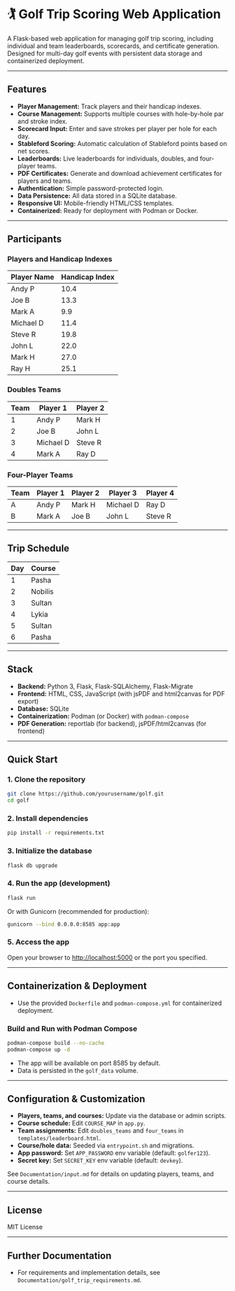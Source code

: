 # 🏌️ Golf Trip Scoring Web Application

A Flask-based web application for managing golf trip scoring, including individual and team leaderboards, scorecards, and certificate generation. Designed for multi-day golf events with persistent data storage and containerized deployment.

---

## Features

- **Player Management:** Track players and their handicap indexes.
- **Course Management:** Supports multiple courses with hole-by-hole par and stroke index.
- **Scorecard Input:** Enter and save strokes per player per hole for each day.
- **Stableford Scoring:** Automatic calculation of Stableford points based on net scores.
- **Leaderboards:** Live leaderboards for individuals, doubles, and four-player teams.
- **PDF Certificates:** Generate and download achievement certificates for players and teams.
- **Authentication:** Simple password-protected login.
- **Data Persistence:** All data stored in a SQLite database.
- **Responsive UI:** Mobile-friendly HTML/CSS templates.
- **Containerized:** Ready for deployment with Podman or Docker.

---

## Participants

### Players and Handicap Indexes

| Player Name | Handicap Index |
|-------------|---------------|
| Andy P      | 10.4          |
| Joe B       | 13.3          |
| Mark A      | 9.9           |
| Michael D   | 11.4          |
| Steve R     | 19.8          |
| John L      | 22.0          |
| Mark H      | 27.0          |
| Ray H       | 25.1          |

### Doubles Teams

| Team | Player 1  | Player 2 |
|------|-----------|----------|
| 1    | Andy P    | Mark H   |
| 2    | Joe B     | John L   |
| 3    | Michael D | Steve R  |
| 4    | Mark A    | Ray D    |

### Four-Player Teams

| Team | Player 1  | Player 2 | Player 3  | Player 4 |
|------|-----------|----------|-----------|----------|
| A    | Andy P    | Mark H   | Michael D | Ray D    |
| B    | Mark A    | Joe B    | John L    | Steve R  |

---

## Trip Schedule

| Day | Course  |
|-----|---------|
| 1   | Pasha   |
| 2   | Nobilis |
| 3   | Sultan  |
| 4   | Lykia   |
| 5   | Sultan  |
| 6   | Pasha   |

---

## Stack

- **Backend:** Python 3, Flask, Flask-SQLAlchemy, Flask-Migrate
- **Frontend:** HTML, CSS, JavaScript (with jsPDF and html2canvas for PDF export)
- **Database:** SQLite
- **Containerization:** Podman (or Docker) with `podman-compose`
- **PDF Generation:** reportlab (for backend), jsPDF/html2canvas (for frontend)

---

## Quick Start

### 1. Clone the repository

```sh
git clone https://github.com/yourusername/golf.git
cd golf
```

### 2. Install dependencies

```sh
pip install -r requirements.txt
```

### 3. Initialize the database

```sh
flask db upgrade
```

### 4. Run the app (development)

```sh
flask run
```
Or with Gunicorn (recommended for production):
```sh
gunicorn --bind 0.0.0.0:8585 app:app
```

### 5. Access the app

Open your browser to [http://localhost:5000](http://localhost:5000) or the port you specified.

---

## Containerization & Deployment

- Use the provided `Dockerfile` and `podman-compose.yml` for containerized deployment.

### Build and Run with Podman Compose

```sh
podman-compose build --no-cache
podman-compose up -d
```

- The app will be available on port 8585 by default.
- Data is persisted in the `golf_data` volume.

---

## Configuration & Customization

- **Players, teams, and courses:** Update via the database or admin scripts.
- **Course schedule:** Edit `COURSE_MAP` in `app.py`.
- **Team assignments:** Edit `doubles_teams` and `four_teams` in `templates/leaderboard.html`.
- **Course/hole data:** Seeded via `entrypoint.sh` and migrations.
- **App password:** Set `APP_PASSWORD` env variable (default: `golfer123`).
- **Secret key:** Set `SECRET_KEY` env variable (default: `devkey`).

See `Documentation/input.md` for details on updating players, teams, and course details.

---

## License

MIT License

---

## Further Documentation

- For requirements and implementation details, see `Documentation/golf_trip_requirements.md`.
